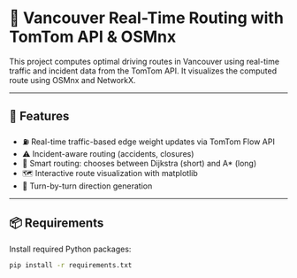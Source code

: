 # 🚗 Vancouver Real-Time Routing with TomTom API & OSMnx

This project computes optimal driving routes in Vancouver using real-time traffic and incident data from the TomTom API. It visualizes the computed route using OSMnx and NetworkX.

---

## 🔧 Features

- ⛽ Real-time traffic-based edge weight updates via TomTom Flow API
- ⚠️ Incident-aware routing (accidents, closures)
- 🧠 Smart routing: chooses between Dijkstra (short) and A* (long)
- 🗺️ Interactive route visualization with matplotlib
- 📍 Turn-by-turn direction generation

---

## 📦 Requirements

Install required Python packages:

```bash
pip install -r requirements.txt
